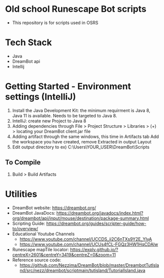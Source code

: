 # Old school Runescape Bot scripts
- This repository is for scripts used in OSRS

# Tech Stack
- Java
- DreamBot api
- Intellij

# Getting Started - Environment settings (IntelliJ)
  1. Install the Java Development Kit: the minimum requirment is Java 8, Java 11 is available. Needs to be targeted to Java 8.
  2. IntelliJ: create new Project to Java 8
  3. Adding dependencies through File > Project Structure > Libraries > (+) > locating your DreamBot client.jar file
  4. Adding artifact through the same windows, this time in Artifacts tab Add the workspace you have created, remove Extracted in output Layout
  5. Edit output directory to ex) C:\Users\YOUR_USER\DreamBot\Scripts
## To Compile
  1. Build > Build Artifacts

# Utilities
- DreamBot website: https://dreambot.org/
- DreamBot JavaDocs: https://dreambot.org/javadocs/index.html?org/dreambot/api/input/mouse/destination/package-summary.html
- Scripting Guide: https://dreambot.org/guides/scripter-guide/how-to/overview/
- Educational Youtube Channels
  - https://www.youtube.com/channel/UCCDS_ii2C6nTXs9Y2E_YIyA
  - https://www.youtube.com/channel/UCUs4fCL-FGQz3HW1HqCDAlw
- Runescape mapTile locator: https://explv.github.io/?centreX=2601&centreY=3419&centreZ=0&zoom=11
- Reference source code:
  - https://github.com/Nezzima/DreamBot/blob/master/DreambotTutIsland/src/nezz/dreambot/scriptmain/tutisland/TutorialIsland.java

